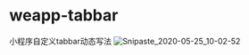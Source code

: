 # weapp-tabbar
小程序自定义tabbar动态写法
![Snipaste_2020-05-25_10-02-52](https://user-images.githubusercontent.com/18715564/82771546-00312280-9e6f-11ea-9a05-3f5edd95e76a.png)
